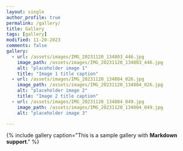 ```yaml
---
layout: single
author_profile: true
permalink: /gallery/
title: Gallery
tags: [gallery]
modified: 11-20-2023
comments: false
gallery:
  - url: /assets/images/IMG_20231120_134803_446.jpg
    image_path: /assets/images/IMG_20231120_134803_446.jpg
    alt: "placeholder image 1"
    title: "Image 1 title caption"
  - url: /assets/images/IMG_20231120_134804_026.jpg
    image_path: /assets/images/IMG_20231120_134804_026.jpg
    alt: "placeholder image 2"
    title: "Image 2 title caption"
  - url: /assets/images/IMG_20231120_134804_049.jpg
    image_path: /assets/images/IMG_20231120_134804_049.jpg
    alt: "placeholder image 3"

---
```


{% include gallery caption="This is a sample gallery with **Markdown support**." %}

